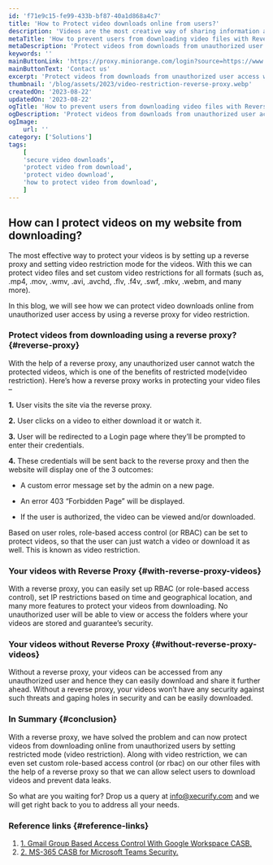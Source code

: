 ```yaml
---
id: 'f71e9c15-fe99-433b-bf87-40a1d868a4c7'
title: 'How to Protect video downloads online from users?'
description: 'Videos are the most creative way of sharing information across devices. They have become so common that users, mostly developers, prefer watching a tutorial over reading a guide instead. So naturally with this need, a threat of piracy does step in, and your videos may be a target of unauthorized downloading.'
metaTitle: 'How to prevent users from downloading video files with Reverse Proxy'
metaDescription: 'Protect videos from downloads from unauthorized user access with a reverse proxy. Protect video from downloading in restricted mode and set video as view only.'
keywords: ''
mainButtonLink: 'https://proxy.miniorange.com/login?source=https://www.miniorange.com/blog/protect-videos-from-downloading/'
mainButtonText: 'Contact us'
excerpt: 'Protect videos from downloads from unauthorized user access with a reverse proxy. Protect video from downloading in restricted mode and set video as view only.'
thumbnail: '/blog/assets/2023/video-restriction-reverse-proxy.webp'
createdOn: '2023-08-22'
updatedOn: '2023-08-22'
ogTitle: 'How to prevent users from downloading video files with Reverse Proxy'
ogDescription: 'Protect videos from downloads from unauthorized user access with a reverse proxy. Protect video from downloading in restricted mode and set video as view only.'
ogImage:
    url: ''
category: ['Solutions']
tags:
    [
	'secure video downloads',
    'protect video from download',
    'protect video download',
    'how to protect video from download',
    ]
---
```



## How can I protect videos on my website from downloading?

The most effective way to protect your videos is by setting up a reverse proxy and setting video restriction mode for the videos. With this we can protect video files and set custom video restrictions for all formats (such as, .mp4, .mov, .wmv, .avi, .avchd, .flv, .f4v, .swf, .mkv, .webm, and many more).

In this blog, we will see how we can protect video downloads online from unauthorized user access by using a reverse proxy for video restriction.

### Protect videos from downloading using a reverse proxy? {#reverse-proxy}

With the help of a reverse proxy, any unauthorized user cannot watch the protected videos, which is one of the benefits of restricted mode(video restriction). Here’s how a reverse proxy works in protecting your video files –

**1.** User visits the site via the reverse proxy.

**2.** User clicks on a video to either download it or watch it.

**3.** User will be redirected to a Login page where they’ll be prompted to enter their credentials.

**4.** These credentials will be sent back to the reverse proxy and then the website will display one of the 3 outcomes: 

- A custom error message set by the admin on a new page.

- An error 403 “Forbidden Page” will be displayed.

- If the user is authorized, the video can be viewed and/or downloaded.

Based on user roles, role-based access control (or RBAC) can be set to protect videos, so that the user can just watch a video or download it as well. This is known as video restriction.

### Your videos with Reverse Proxy {#with-reverse-proxy-videos}

With a reverse proxy, you can easily set up RBAC (or role-based access control), set IP restrictions based on time and geographical location, and many more features to protect your videos from downloading. No unauthorized user will be able to view or access the folders where your videos are stored and guarantee’s security.


### Your videos without Reverse Proxy {#without-reverse-proxy-videos}

Without a reverse proxy, your videos can be accessed from any unauthorized user and hence they can easily download and share it further ahead. Without a reverse proxy, your videos won’t have any security against such threats and gaping holes in security and can be easily downloaded.

### In Summary {#conclusion}

With a reverse proxy, we have solved the problem and can now protect videos from downloading online from unauthorized users by setting restricted mode (video restriction). Along with video restriction, we can even set custom role-based access control (or rbac) on our other files with the help of a reverse proxy so that we can allow select users to download videos and prevent data leaks.

So what are you waiting for? Drop us a query at [info@xecurify.com](info@xecurify.com) and we will get right back to you to address all your needs.

### Reference links  {#reference-links}

1. [1. Gmail Group Based Access Control With Google Workspace CASB.](https://www.miniorange.com/blog/gmail-group-based-access-control-with-google-workspace-casb/)
2. [2. MS-365 CASB for Microsoft Teams Security.](https://www.miniorange.com/blog/ms-365-casb-for-microsoft-teams-security/)



